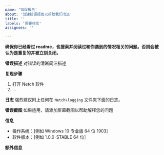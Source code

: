 ```yaml
---
name: '错误报告'
about: '创建错误报告以帮助我们改进'
title: ''
labels: '需要核实'
assignees: ''

---
```


**确保你已经看过 readme，也搜索并阅读过和你遇到的情况相关的问题。否则会被认为是重复的并被立刻关闭。**

**错误描述**
对错误的清晰简洁描述

**复现步骤**
1. 打开 Netch 软件
2. ...

**日志**
强烈建议附上任何在 `Netch\logging` 文件夹下面的日志。

**错误截图**
如果适用，请添加屏幕截图以帮助解释您的问题

**信息**
- 操作系统：[例如 Windows 10 专业版 64 位 1903]
- 软件版本：[例如 1.0.0-STABLE 64 位]

**额外信息**
